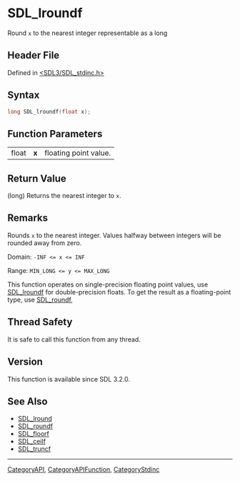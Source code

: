 # SDL_lroundf

Round `x` to the nearest integer representable as a long

## Header File

Defined in [<SDL3/SDL_stdinc.h>](https://github.com/libsdl-org/SDL/blob/main/include/SDL3/SDL_stdinc.h)

## Syntax

```c
long SDL_lroundf(float x);
```

## Function Parameters

|       |       |                       |
| ----- | ----- | --------------------- |
| float | **x** | floating point value. |

## Return Value

(long) Returns the nearest integer to `x`.

## Remarks

Rounds `x` to the nearest integer. Values halfway between integers will be
rounded away from zero.

Domain: `-INF <= x <= INF`

Range: `MIN_LONG <= y <= MAX_LONG`

This function operates on single-precision floating point values, use
[SDL_lroundf](SDL_lroundf) for double-precision floats. To get the result
as a floating-point type, use [SDL_roundf](SDL_roundf),

## Thread Safety

It is safe to call this function from any thread.

## Version

This function is available since SDL 3.2.0.

## See Also

- [SDL_lround](SDL_lround)
- [SDL_roundf](SDL_roundf)
- [SDL_floorf](SDL_floorf)
- [SDL_ceilf](SDL_ceilf)
- [SDL_truncf](SDL_truncf)






----
[CategoryAPI](CategoryAPI), [CategoryAPIFunction](CategoryAPIFunction), [CategoryStdinc](CategoryStdinc)

